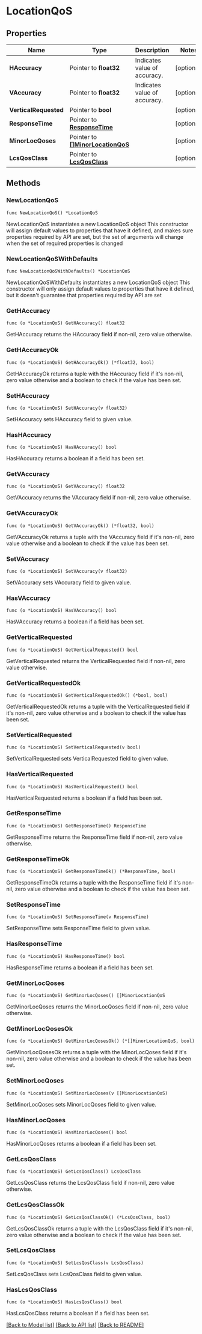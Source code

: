 # LocationQoS

## Properties

Name | Type | Description | Notes
------------ | ------------- | ------------- | -------------
**HAccuracy** | Pointer to **float32** | Indicates value of accuracy. | [optional] 
**VAccuracy** | Pointer to **float32** | Indicates value of accuracy. | [optional] 
**VerticalRequested** | Pointer to **bool** |  | [optional] 
**ResponseTime** | Pointer to [**ResponseTime**](ResponseTime.md) |  | [optional] 
**MinorLocQoses** | Pointer to [**[]MinorLocationQoS**](MinorLocationQoS.md) |  | [optional] 
**LcsQosClass** | Pointer to [**LcsQosClass**](LcsQosClass.md) |  | [optional] 

## Methods

### NewLocationQoS

`func NewLocationQoS() *LocationQoS`

NewLocationQoS instantiates a new LocationQoS object
This constructor will assign default values to properties that have it defined,
and makes sure properties required by API are set, but the set of arguments
will change when the set of required properties is changed

### NewLocationQoSWithDefaults

`func NewLocationQoSWithDefaults() *LocationQoS`

NewLocationQoSWithDefaults instantiates a new LocationQoS object
This constructor will only assign default values to properties that have it defined,
but it doesn't guarantee that properties required by API are set

### GetHAccuracy

`func (o *LocationQoS) GetHAccuracy() float32`

GetHAccuracy returns the HAccuracy field if non-nil, zero value otherwise.

### GetHAccuracyOk

`func (o *LocationQoS) GetHAccuracyOk() (*float32, bool)`

GetHAccuracyOk returns a tuple with the HAccuracy field if it's non-nil, zero value otherwise
and a boolean to check if the value has been set.

### SetHAccuracy

`func (o *LocationQoS) SetHAccuracy(v float32)`

SetHAccuracy sets HAccuracy field to given value.

### HasHAccuracy

`func (o *LocationQoS) HasHAccuracy() bool`

HasHAccuracy returns a boolean if a field has been set.

### GetVAccuracy

`func (o *LocationQoS) GetVAccuracy() float32`

GetVAccuracy returns the VAccuracy field if non-nil, zero value otherwise.

### GetVAccuracyOk

`func (o *LocationQoS) GetVAccuracyOk() (*float32, bool)`

GetVAccuracyOk returns a tuple with the VAccuracy field if it's non-nil, zero value otherwise
and a boolean to check if the value has been set.

### SetVAccuracy

`func (o *LocationQoS) SetVAccuracy(v float32)`

SetVAccuracy sets VAccuracy field to given value.

### HasVAccuracy

`func (o *LocationQoS) HasVAccuracy() bool`

HasVAccuracy returns a boolean if a field has been set.

### GetVerticalRequested

`func (o *LocationQoS) GetVerticalRequested() bool`

GetVerticalRequested returns the VerticalRequested field if non-nil, zero value otherwise.

### GetVerticalRequestedOk

`func (o *LocationQoS) GetVerticalRequestedOk() (*bool, bool)`

GetVerticalRequestedOk returns a tuple with the VerticalRequested field if it's non-nil, zero value otherwise
and a boolean to check if the value has been set.

### SetVerticalRequested

`func (o *LocationQoS) SetVerticalRequested(v bool)`

SetVerticalRequested sets VerticalRequested field to given value.

### HasVerticalRequested

`func (o *LocationQoS) HasVerticalRequested() bool`

HasVerticalRequested returns a boolean if a field has been set.

### GetResponseTime

`func (o *LocationQoS) GetResponseTime() ResponseTime`

GetResponseTime returns the ResponseTime field if non-nil, zero value otherwise.

### GetResponseTimeOk

`func (o *LocationQoS) GetResponseTimeOk() (*ResponseTime, bool)`

GetResponseTimeOk returns a tuple with the ResponseTime field if it's non-nil, zero value otherwise
and a boolean to check if the value has been set.

### SetResponseTime

`func (o *LocationQoS) SetResponseTime(v ResponseTime)`

SetResponseTime sets ResponseTime field to given value.

### HasResponseTime

`func (o *LocationQoS) HasResponseTime() bool`

HasResponseTime returns a boolean if a field has been set.

### GetMinorLocQoses

`func (o *LocationQoS) GetMinorLocQoses() []MinorLocationQoS`

GetMinorLocQoses returns the MinorLocQoses field if non-nil, zero value otherwise.

### GetMinorLocQosesOk

`func (o *LocationQoS) GetMinorLocQosesOk() (*[]MinorLocationQoS, bool)`

GetMinorLocQosesOk returns a tuple with the MinorLocQoses field if it's non-nil, zero value otherwise
and a boolean to check if the value has been set.

### SetMinorLocQoses

`func (o *LocationQoS) SetMinorLocQoses(v []MinorLocationQoS)`

SetMinorLocQoses sets MinorLocQoses field to given value.

### HasMinorLocQoses

`func (o *LocationQoS) HasMinorLocQoses() bool`

HasMinorLocQoses returns a boolean if a field has been set.

### GetLcsQosClass

`func (o *LocationQoS) GetLcsQosClass() LcsQosClass`

GetLcsQosClass returns the LcsQosClass field if non-nil, zero value otherwise.

### GetLcsQosClassOk

`func (o *LocationQoS) GetLcsQosClassOk() (*LcsQosClass, bool)`

GetLcsQosClassOk returns a tuple with the LcsQosClass field if it's non-nil, zero value otherwise
and a boolean to check if the value has been set.

### SetLcsQosClass

`func (o *LocationQoS) SetLcsQosClass(v LcsQosClass)`

SetLcsQosClass sets LcsQosClass field to given value.

### HasLcsQosClass

`func (o *LocationQoS) HasLcsQosClass() bool`

HasLcsQosClass returns a boolean if a field has been set.


[[Back to Model list]](../README.md#documentation-for-models) [[Back to API list]](../README.md#documentation-for-api-endpoints) [[Back to README]](../README.md)


